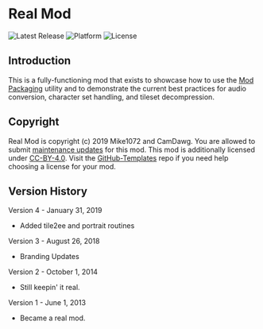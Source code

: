 # Real Mod

![Latest Release](https://img.shields.io/github/v/release/gibberlings3/realmod?include_prereleases)
![Platform](https://img.shields.io/static/v1?label=platform&message=windows%20%7C%20macos%20%7C%20linux&color=informational)
![License](https://img.shields.io/static/v1?label=license&message=CC-BY-4.0&color=green)

## Introduction

This is a fully-functioning mod that exists to showcase how to use the [Mod Packaging](https://GitHub.com/Gibberlings3/ModPackaging) utility and to demonstrate the current best practices for audio conversion, character set handling, and tileset decompression.

## Copyright

Real Mod is copyright (c) 2019 Mike1072 and CamDawg. You are allowed to submit [maintenance updates](LICENSE-MAINTENANCE.md) for this mod. This mod is additionally licensed under [CC-BY-4.0](https://creativecommons.org/licenses/by/4.0/). Visit the [GitHub-Templates](https://GitHub.com/Gibberlings3/Github-Templates) repo if you need help choosing a license for your mod.

## Version History

Version 4 - January 31, 2019
- Added tile2ee and portrait routines

Version 3 - August 26, 2018
- Branding Updates

Version 2 - October 1, 2014
- Still keepin' it real.

Version 1 - June 1, 2013
- Became a real mod.
